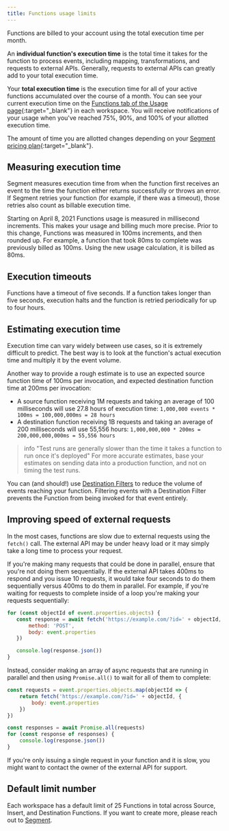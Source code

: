 ```yaml
---
title: Functions usage limits
---
```


Functions are billed to your account using the total execution time per month.

An **individual function's execution time** is the total time it takes for the function to process events, including mapping, transformations, and requests to external APIs. Generally, requests to external APIs can greatly add to your total execution time.

Your **total execution time** is the execution time for all of your active functions accumulated over the course of a month. You can see your current execution time on the [Functions tab of the Usage page](https://app.segment.com/goto-my-workspace/settings/usage?metric=functions&period=current){:target="_blank"} in each workspace. You will receive notifications of your usage when you've reached 75%, 90%, and 100% of your allotted execution time.

The amount of time you are allotted changes depending on your [Segment pricing plan](http://segment.com/pricing){:target="_blank"}.

## Measuring execution time

Segment measures execution time from when the function first receives an event to the time the function either returns successfully or throws an error. If Segment retries your function (for example, if there was a timeout), those retries also count as billable execution time.

Starting on April 8, 2021 Functions usage is measured in millisecond increments. This makes your usage and billing much more precise. Prior to this change, Functions was measured in 100ms increments, and then rounded up. For example, a function that took 80ms to complete was previously billed as 100ms. Using the new usage calculation, it is billed as 80ms.

## Execution timeouts

Functions have a timeout of five seconds. If a function takes longer than five seconds, execution halts and the function is retried periodically for up to four hours.



## Estimating execution time

Execution time can vary widely between use cases, so it is extremely difficult to predict. The best way is to look at the function's actual execution time and multiply it by the event volume.

Another way to provide a rough estimate is to use an expected source function time of 100ms per invocation, and expected destination function time at 200ms per invocation:

- A source function receiving 1M requests and taking an average of 100 milliseconds will use 27.8 hours of execution time: `1,000,000 events * 100ms = 100,000,000ms = 28 hours`
- A destination function receiving 1B requests and taking an average of 200 milliseconds will use 55,556 hours: `1,000,000,000 * 200ms = 200,000,000,000ms = 55,556 hours`

> info "Test runs are generally slower than the time it takes a function to run once it's deployed"
> For more accurate estimates, base your estimates on sending data into a production function, and not on timing the test runs.

You can (and should!) use [Destination Filters](/docs/connections/destinations/destination-filters/) to reduce the volume of events reaching your function. Filtering events with a Destination Filter prevents the Function from being invoked for that event entirely.

## Improving speed of external requests

In the most cases, functions are slow due to external requests using the `fetch()` call. The external API may be under heavy load or it may simply take a long time to process your request.

If you're making many requests that could be done in parallel, ensure that you're not doing them sequentially. If the external API takes 400ms to respond and you issue 10 requests, it would take four seconds to do them sequentially versus 400ms to do them in parallel. For example, if you're waiting for requests to complete inside of a loop you're making your requests sequentially:

```js
for (const objectId of event.properties.objects) {
   const response = await fetch('https://example.com/?id=' + objectId, {
       method: 'POST',
       body: event.properties
   })

   console.log(response.json())
}
```

Instead, consider making an array of async requests that are running in parallel and then using `Promise.all()` to wait for all of them to complete:

```js
const requests = event.properties.objects.map(objectId => {
    return fetch('https://example.com/?id=' + objectId, {
        body: event.properties
    })
})

const responses = await Promise.all(requests)
for (const response of responses) {
    console.log(response.json())
}
```

If you're only issuing a single request in your function and it is slow, you might want to contact the owner of the external API for support.

## Default limit number

Each workspace has a default limit of 25 Functions in total across Source, Insert, and Destination Functions. If you want to create more, please reach out to [Segment](mailto:friends@segment.com).
